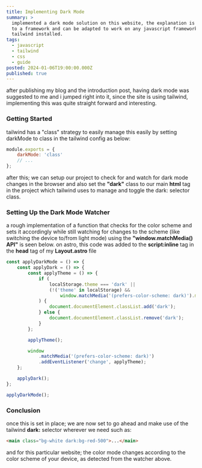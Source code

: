 ```yaml
---
title: Implementing Dark Mode
summary: >
  implemented a dark mode solution on this website, the explanation is not tied
  to a framework and can be adapted to work on any javascript framework with
  tailwind installed.
tags:
  - javascript
  - tailwind
  - css
  - guide
posted: 2024-01-06T19:00:00.000Z
published: true
---
```


after publishing my blog and the introduction post, having dark mode was suggested to me and i jumped right into it, since the site is using tailwind, implementing this was quite straight forward and interesting.

### Getting Started

tailwind has a "class" strategy to easily manage this easily by setting darkMode to class in the tailwind config as below:

```javascript
module.exports = {
	darkMode: 'class'
	// ...
};
```

after this; we can setup our project to check for and watch for dark mode changes in the browser and also set the **"dark"** class to our main **html** tag in the project which tailwind uses to manage and toggle the dark: selector class.

### Setting Up the Dark Mode Watcher

a rough implementation of a function that checks for the color scheme and sets it accordingly while still watching for changes to the scheme (like switching the device to/from light mode) using the **"window\.matchMedia() API"** is seen below. on astro, this code was added to the **script:inline** tag in the **head** tag of my **Layout.astro** file

```javascript
const applyDarkMode = () => {
	const applyDark = () => {
		const applyTheme = () => {
			if (
				localStorage.theme === 'dark' ||
				(!('theme' in localStorage) &&
					window.matchMedia('(prefers-color-scheme: dark)').matches)
			) {
				document.documentElement.classList.add('dark');
			} else {
				document.documentElement.classList.remove('dark');
			}
		};

		applyTheme();

		window
			.matchMedia('(prefers-color-scheme: dark)')
			.addEventListener('change', applyTheme);
	};

	applyDark();
};

applyDarkMode();
```

### Conclusion

once this is set in place; we are now set to go ahead and make use of the tailwind **dark:** selector wherever we need such as:

```html
<main class="bg-white dark:bg-red-500">...</main>
```

and for this particular website; the color mode changes according to the color scheme of your device, as detected from the watcher above.
